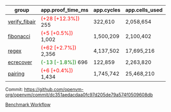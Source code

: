 | group | app.proof_time_ms | app.cycles | app.cells_used | leaf.proof_time_ms | leaf.cycles | leaf.cells_used |
| -- | -- | -- | -- | -- | -- | -- |
| [verify_fibair](https://github.com/openvm-org/openvm/blob/benchmark-results/benchmarks-pr/2178/verify_fibair-dc351aedacdaa0fc97d205de79a574f0509608db.md) |<span style='color: red'>(+28 [+12.3%])</span> 255 |  322,610 |  2,058,654 |- | - | - |
| [fibonacci](https://github.com/openvm-org/openvm/blob/benchmark-results/benchmarks-pr/2178/fibonacci-dc351aedacdaa0fc97d205de79a574f0509608db.md) |<span style='color: red'>(+5 [+0.5%])</span> 1,002 |  1,500,209 |  2,100,402 |- | - | - |
| [regex](https://github.com/openvm-org/openvm/blob/benchmark-results/benchmarks-pr/2178/regex-dc351aedacdaa0fc97d205de79a574f0509608db.md) |<span style='color: red'>(+62 [+2.7%])</span> 2,356 |  4,137,502 |  17,695,216 |- | - | - |
| [ecrecover](https://github.com/openvm-org/openvm/blob/benchmark-results/benchmarks-pr/2178/ecrecover-dc351aedacdaa0fc97d205de79a574f0509608db.md) |<span style='color: green'>(-13 [-1.8%])</span> 696 |  122,859 |  2,263,820 |- | - | - |
| [pairing](https://github.com/openvm-org/openvm/blob/benchmark-results/benchmarks-pr/2178/pairing-dc351aedacdaa0fc97d205de79a574f0509608db.md) |<span style='color: red'>(+6 [+0.4%])</span> 1,434 |  1,745,742 |  25,468,210 |- | - | - |


Commit: https://github.com/openvm-org/openvm/commit/dc351aedacdaa0fc97d205de79a574f0509608db

[Benchmark Workflow](https://github.com/openvm-org/openvm/actions/runs/18769283343)
